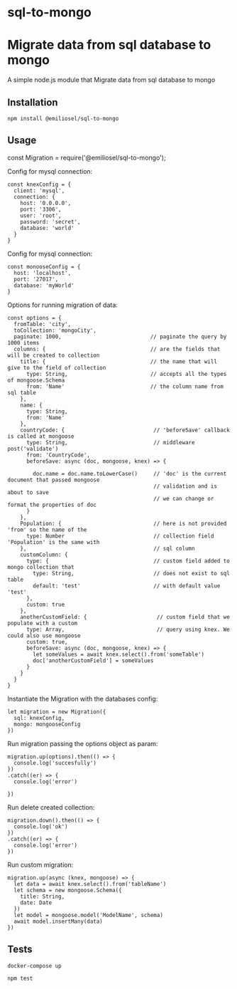 # sql-to-mongo
Migrate data from sql database to mongo
=========

A simple node.js module that Migrate data from sql database to mongo

## Installation

  `npm install @emiliosel/sql-to-mongo`

## Usage

  const Migration = require('@emiliosel/sql-to-mongo');
  
  Config for mysql connection:

    const knexConfig = {
      client: 'mysql',
      connection: {
        host: '0.0.0.0',
        port: '3306',
        user: 'root',
        password: 'secret',
        database: 'world'
      }
    }

  Config for mysql connection:

    const monooseConfig = {
      host: 'localhost',
      port: '27017',
      database: 'myWorld'
    }

  Options for running migration of data:

    const options = {
      fromTable: 'city',
      toCollection: 'mongoCity',
      paginate: 1000,                            // paginate the query by 1000 items
      columns: {                                 // are the fields that will be created to collection
        title: {                                 // the name that will give to the field of collection
          type: String,                          // accepts all the types of mongoose.Schema         
          from: 'Name'                           // the column name from sql table
        },
        name: {
          type: String,
          from: 'Name'
        },
        countryCode: {                            // 'beforeSave' callback is called at mongoose
          type: String,                           // middleware post('validate') 
          from: 'CountryCode',
          beforeSave: async (doc, mongoose, knex) => { 

            doc.name = doc.name.toLowerCase()     // 'doc' is the current document that passed mongoose
                                                  // validation and is about to save
                                                  // we can change or format the properties of doc
          }
        },
        Population: {                             // here is not provided 'from' so the name of the
          type: Number                            // collection field 'Population' is the same with
        },                                        // sql column
        customColumn: {
          type: {                                 // custom field added to mongo collection that
            type: String,                         // does not exist to sql table
            default: 'test'                       // with default value 'test'
          },
          custom: true
        },
        anotherCustomField: {                      // custom field that we populate with a custom 
          type: Array,                             // query using knex. We could also use mongoose
          custom: true,                             
          beforeSave: async (doc, mongoose, knex) => {
            let someValues = await knex.select().from('someTable')
            doc['anotherCustomField'] = someValues
          }
        }
      }
    }

  Instantiate the Migration with the databases config:

    let migration = new Migration({
      sql: knexConfig,
      mongo: mongooseConfig
    })
    
  Run migration passing the options object as param:

    migration.up(options).then(() => {
      console.log('succesfully')
    })
    .catch((er) => {
      console.log('error')
      
    })

  Run delete created collection:

    migration.down().then(() => {
      console.log('ok')
    })
    .catch((er) => {
      console.log('error')
    })

  Run custom migration: 

    migration.up(async (knex, mongoose) => {
      let data = await knex.select().from('tableName')
      let schema = new mongoose.Schema({
        title: String,
        date: Date
      })
      let model = mongoose.model('ModelName', schema)
      await model.insertMany(data)
    })


## Tests

  `docker-compose up`

  `npm test`

